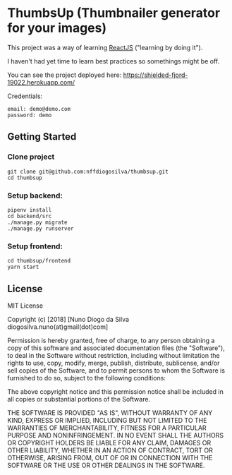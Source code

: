 # ThumbsUp (Thumbnailer generator for your images)

This project was a way of learning [ReactJS](https://reactjs.org/) ("learning by doing it").

I haven't had yet time to learn best practices so somethings might be off.

You can see the project deployed here: https://shielded-fjord-19022.herokuapp.com/

Credentials:
```
email: demo@demo.com
password: demo
```

## Getting Started

### Clone project
```shell
git clone git@github.com:nffdiogosilva/thumbsup.git
cd thumbsup
```

### Setup backend:
```shell
pipenv install
cd backend/src
./manage.py migrate
./manage.py runserver
```

### Setup frontend:
```shell
cd thumbsup/frontend
yarn start
```

## License

MIT License

Copyright (c) [2018] [Nuno Diogo da Silva diogosilva.nuno(at)gmail(dot)com]

Permission is hereby granted, free of charge, to any person obtaining a copy
of this software and associated documentation files (the "Software"), to deal
in the Software without restriction, including without limitation the rights
to use, copy, modify, merge, publish, distribute, sublicense, and/or sell
copies of the Software, and to permit persons to whom the Software is
furnished to do so, subject to the following conditions:

The above copyright notice and this permission notice shall be included in all
copies or substantial portions of the Software.

THE SOFTWARE IS PROVIDED "AS IS", WITHOUT WARRANTY OF ANY KIND, EXPRESS OR
IMPLIED, INCLUDING BUT NOT LIMITED TO THE WARRANTIES OF MERCHANTABILITY,
FITNESS FOR A PARTICULAR PURPOSE AND NONINFRINGEMENT. IN NO EVENT SHALL THE
AUTHORS OR COPYRIGHT HOLDERS BE LIABLE FOR ANY CLAIM, DAMAGES OR OTHER
LIABILITY, WHETHER IN AN ACTION OF CONTRACT, TORT OR OTHERWISE, ARISING FROM,
OUT OF OR IN CONNECTION WITH THE SOFTWARE OR THE USE OR OTHER DEALINGS IN THE
SOFTWARE.
